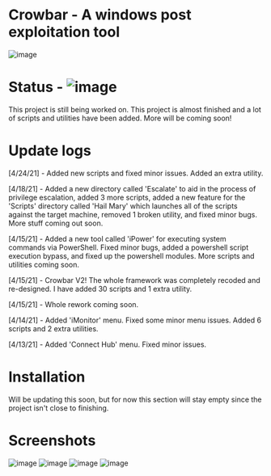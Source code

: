 # Crowbar - A windows post exploitation tool
![image](https://user-images.githubusercontent.com/78043996/115156390-0d8c6800-a052-11eb-9821-8cfd1f765114.png)
# Status - ![image](https://emojipedia-us.s3.dualstack.us-west-1.amazonaws.com/thumbs/72/microsoft/209/cross-mark_274c.png)
This project is still being worked on. This project is almost finished and a lot of scripts and utilities have been added.
More will be coming soon!
# Update logs
[4/24/21] - Added new scripts and fixed minor issues. Added an extra utility.

[4/18/21] - Added a new directory called 'Escalate' to aid in the process of privilege escalation, added 3 more scripts, added a new feature for the 'Scripts' directory called 'Hail Mary' which launches all of the scripts against the target machine, removed 1 broken utility, and fixed minor bugs. More stuff coming out soon.

[4/15/21] - Added a new tool called 'iPower' for executing system commands via PowerShell. Fixed minor bugs, added a powershell script execution bypass, and fixed up the powershell modules. More scripts and utilities coming soon.

[4/15/21] - Crowbar V2! The whole framework was completely recoded and re-designed. I have added 30 scripts and 1 extra utility.

[4/15/21] - Whole rework coming soon.

[4/14/21] - Added 'iMonitor' menu. Fixed some minor menu issues. Added 6 scripts and 2 extra utilities.

[4/13/21] - Added 'Connect Hub' menu. Fixed minor issues.
# Installation
Will be updating this soon, but for now this section will stay empty since the
project isn't close to finishing.
# Screenshots
![image](https://user-images.githubusercontent.com/78043996/115979754-c6244100-a555-11eb-90bb-22cbb915fa0d.png)
![image](https://user-images.githubusercontent.com/78043996/115979782-e7852d00-a555-11eb-874e-b68500ed3596.png)
![image](https://user-images.githubusercontent.com/78043996/115979795-f8ce3980-a555-11eb-9345-de648421e856.png)
![image](https://user-images.githubusercontent.com/78043996/115979801-07b4ec00-a556-11eb-861d-51c108ee6d6e.png)

